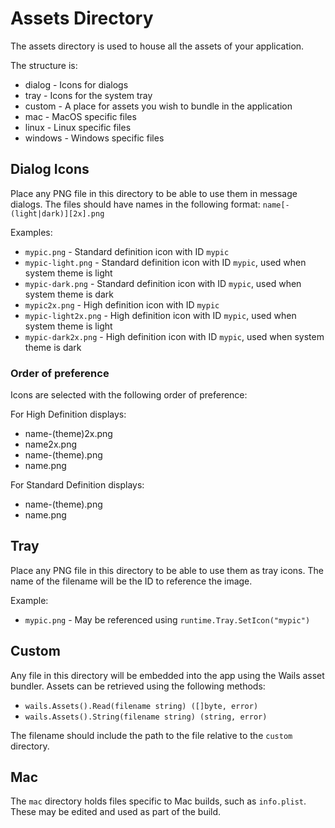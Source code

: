 # Assets Directory

The assets directory is used to house all the assets of your application. 

The structure is:

  * dialog - Icons for dialogs
  * tray - Icons for the system tray
  * custom - A place for assets you wish to bundle in the application
  * mac - MacOS specific files
  * linux - Linux specific files
  * windows - Windows specific files

## Dialog Icons

Place any PNG file in this directory to be able to use them in message dialogs.
The files should have names in the following format: `name[-(light|dark)][2x].png`

Examples:

* `mypic.png` - Standard definition icon with ID `mypic` 
* `mypic-light.png` - Standard definition icon with ID `mypic`, used when system theme is light  
* `mypic-dark.png` - Standard definition icon with ID `mypic`, used when system theme is dark
* `mypic2x.png` - High definition icon with ID `mypic`
* `mypic-light2x.png` - High definition icon with ID `mypic`, used when system theme is light
* `mypic-dark2x.png` - High definition icon with ID `mypic`, used when system theme is dark

### Order of preference

Icons are selected with the following order of preference:

For High Definition displays:
* name-(theme)2x.png
* name2x.png
* name-(theme).png
* name.png
  
For Standard Definition displays:
* name-(theme).png
* name.png

## Tray

Place any PNG file in this directory to be able to use them as tray icons.
The name of the filename will be the ID to reference the image.

Example:

* `mypic.png` - May be referenced using `runtime.Tray.SetIcon("mypic")` 

## Custom

Any file in this directory will be embedded into the app using the Wails asset bundler.
Assets can be retrieved using the following methods:

* `wails.Assets().Read(filename string) ([]byte, error)`  
* `wails.Assets().String(filename string) (string, error)`

The filename should include the path to the file relative to the `custom` directory.

## Mac

The `mac` directory holds files specific to Mac builds, such as `info.plist`. These may be edited and used as part of the build.
